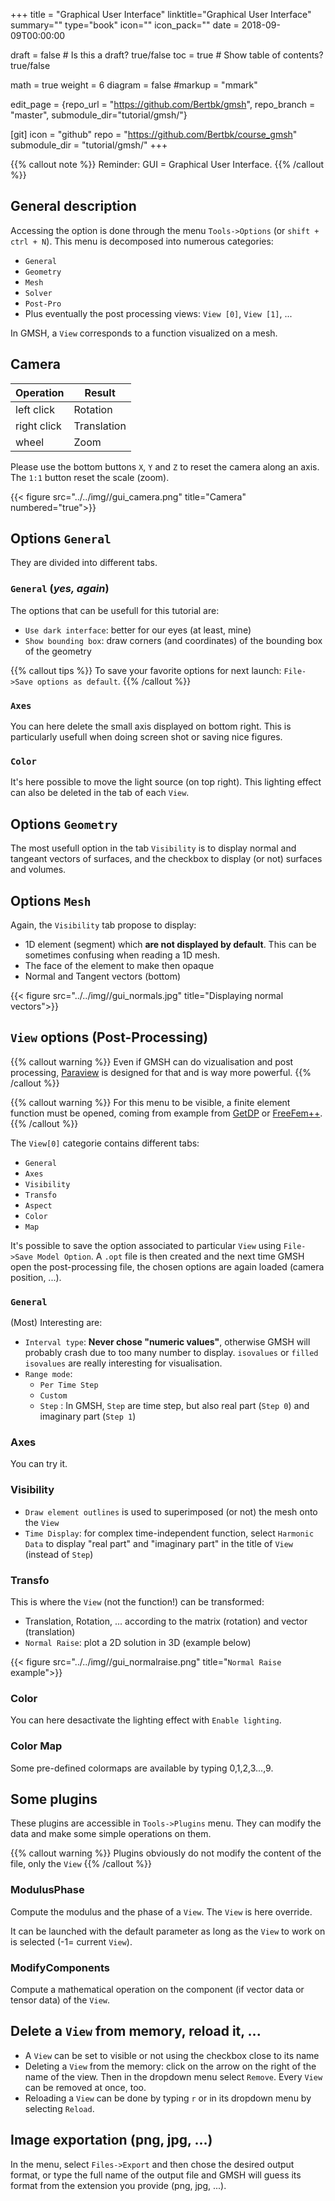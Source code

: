 +++
title = "Graphical User Interface"
linktitle="Graphical User Interface"
summary=""
type="book"
icon=""
icon_pack=""
date = 2018-09-09T00:00:00

draft = false  # Is this a draft? true/false
toc = true  # Show table of contents? true/false

math = true
weight = 6
diagram = false
#markup = "mmark"

edit_page = {repo_url = "https://github.com/Bertbk/gmsh", repo_branch = "master", submodule_dir="tutorial/gmsh/"}

[git]
  icon = "github"
  repo = "https://github.com/Bertbk/course_gmsh"
  submodule_dir = "tutorial/gmsh/"
+++

{{% callout note %}}
Reminder: GUI = Graphical User Interface.
{{% /callout %}}

## General description

Accessing the option is done through the menu `Tools->Options` (or `shift + ctrl + N`). This menu is decomposed into numerous categories:

- `General`
- `Geometry`
- `Mesh`
- `Solver`
- `Post-Pro`
- Plus eventually the post processing views: `View [0]`, `View [1]`, ...

In GMSH, a `View` corresponds to a function visualized on a mesh.

## Camera

| Operation| Result|
| --- | --- |
| left click| Rotation|
| right click| Translation|
| wheel| Zoom|

Please use the bottom buttons `X`, `Y` and `Z` to reset the camera along an axis. The `1:1` button reset the scale (zoom).

{{< figure src="../../img//gui_camera.png" title="Camera" numbered="true">}}

## Options `General`

They are divided into different tabs.

### `General` (*yes, again*)

The options that can be usefull for this tutorial are:

- `Use dark interface`: better for our eyes (at least, mine)
- `Show bounding box`: draw corners (and coordinates) of the bounding box of the geometry

{{% callout tips %}}
To save your favorite options for next launch: `File->Save options as default`.
{{% /callout %}}

### `Axes`

You can here delete the small axis displayed on bottom right. This is particularly usefull when doing screen shot or saving nice figures.

### `Color`

It's here possible to move the light source (on top right). This lighting effect can also be deleted in the tab of each `View`.


## Options `Geometry`

The most usefull option in the tab `Visibility` is to display normal and tangeant vectors of surfaces, and the checkbox to display (or not) surfaces and volumes.


## Options `Mesh`

Again, the `Visibility` tab propose to display:

- 1D element (segment) which **are not displayed by default**. This can be sometimes  confusing when reading a 1D mesh.
- The face of the element to make then opaque
- Normal and Tangent vectors (bottom)

{{< figure src="../../img//gui_normals.jpg" title="Displaying normal vectors">}}


## `View` options (Post-Processing)

{{% callout warning %}}
Even if GMSH can do vizualisation and post processing, [Paraview](https://paraview.org) is designed for that and is way more powerful.
{{% /callout %}}

{{% callout warning %}}
For this menu to be visible, a finite element function must be opened, coming from example from [GetDP](http://getdp.info) or [FreeFem++](https://freefem.org).
{{% /callout %}}

The `View[0]` categorie contains different tabs:

- `General`
- `Axes`
- `Visibility`
- `Transfo`
- `Aspect`
- `Color`
- `Map`

It's possible to save the option associated to particular `View` using `File->Save Model Option`. A `.opt` file is then created and the next time GMSH open the post-processing file, the chosen options are again loaded (camera position, ...). 

### `General`

(Most) Interesting are:

- `Interval type`: **Never chose "numeric values"**, otherwise GMSH will probably crash due to too many number to display. `isovalues` or `filled isovalues` are really interesting for visualisation.
- `Range mode`:
  - `Per Time Step`
  - `Custom`
  - `Step` : In GMSH, `Step` are time step, but also real part (`Step 0`) and imaginary part (`Step 1`)

### Axes

You can try it.

### Visibility

-  `Draw element outlines` is used to superimposed (or not) the mesh onto the `View`
- `Time Display`: for complex time-independent function, select `Harmonic Data` to display "real part" and "imaginary part" in the title of `View` (instead of `Step`)


### Transfo

This is where the `View` (not the function!) can be transformed:

- Translation, Rotation, ... according to the matrix (rotation) and vector (translation)
- `Normal Raise`: plot a 2D solution in 3D (example below)

{{< figure src="../../img//gui_normalraise.png" title="`Normal Raise` example">}}


### Color

You can here desactivate the lighting effect with `Enable lighting`.


### Color Map

Some pre-defined colormaps are available by typing 0,1,2,3...,9.


## Some plugins

These plugins are accessible in `Tools->Plugins` menu. They can modify the data and make some simple operations on them. 

{{% callout warning %}}
Plugins obviously do not modify the content of the file, only the `View`
{{% /callout %}}

### ModulusPhase

Compute the modulus and the phase of a `View`. The `View` is here override.

It can be launched with the default parameter as long as the `View` to work on is selected (-1= current `View`).

### ModifyComponents

Compute a mathematical operation on the component (if vector data or tensor data) of the `View`.

## Delete a `View` from memory, reload it, ...

- A `View` can be set to visible or not using the checkbox close to its name
- Deleting a `View` from the memory: click on the arrow on the right of the name of the view. Then in the dropdown menu select `Remove`. Every `View` can be removed at once, too.
- Reloading a `View` can be done by typing `r` or in its dropdown menu by selecting `Reload`.



## Image exportation (png, jpg, ...)

In the menu, select `Files->Export` and then chose the desired output format, or type the full name of the output file and GMSH will guess its format from the extension you provide (png, jpg, ...).
